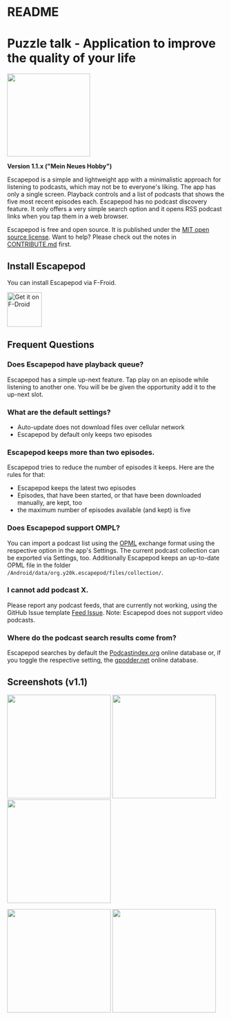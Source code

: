 README
======

# Puzzle talk - Application to improve the quality of your life
<img src="https://raw.githubusercontent.com/y20k/escapepod/master/app/src/main/res/mipmap-xxxhdpi/ic_launcher_round.png" width="192" />

**Version 1.1.x ("Mein Neues Hobby")**

Escapepod is a simple and lightweight app with a minimalistic approach for listening to podcasts, which may not be to everyone's liking. The app has only a single screen. Playback controls and a list of podcasts that shows the five most recent episodes each. Escapepod has no podcast discovery feature. It only offers a very simple search option and it opens RSS podcast links when you tap them in a web browser.

Escapepod is free and open source. It is published under the [MIT open source license](https://opensource.org/licenses/MIT). Want to help? Please check out the notes in [CONTRIBUTE.md](https://github.com/y20k/escapepod/blob/master/CONTRIBUTE.md) first.

## Install Escapepod
You can install Escapepod via F-Froid.

[<img src="https://fdroid.gitlab.io/artwork/badge/get-it-on.png" alt="Get it on F-Droid" height="80">](https://f-droid.org/packages/org.y20k.escapepod/)

## Frequent Questions

### Does Escapepod have playback queue?
Escapepod has a simple up-next feature. Tap play on an episode while listening to another one. You will be be given the opportunity add it to the up-next slot.

### What are the default settings?
- Auto-update does not download files over cellular network
- Escapepod by default only keeps two episodes

### Escapepod keeps more than two episodes.
Escapepod tries to reduce the number of episodes it keeps. Here are the rules for that:

- Escapepod keeps the latest two episodes
- Episodes, that have been started, or that have been downloaded manually, are kept, too
- the maximum number of episodes available (and kept) is five

### Does Escapepod support OMPL?
You can import a podcast list using the [OPML](https://en.wikipedia.org/wiki/OPML) exchange format using the respective option in the app's Settings. The current podcast collection can be exported via Settings, too. Additionally Escapepod keeps an up-to-date OPML file in the folder `/Android/data/org.y20k.escapepod/files/collection/`.

### I cannot add podcast X.
Please report any podcast feeds, that are currently not working, using the GitHub Issue template [Feed Issue](https://github.com/y20k/escapepod/issues/new?assignees=&labels=feed+issue&template=feed-issue.md&title=%5BFeed%5D). Note: Escapepod does not support video podcasts.

### Where do the podcast search results come from?
Escapepod searches by default the [Podcastindex.org](https://podcastindex.org/) online database or, if you toggle the respective setting, the [gpodder.net](https://gpodder.net/directory/) online database.

## Screenshots (v1.1)
[<img src="https://raw.githubusercontent.com/y20k/escapepod/master/metadata/en-US/phoneScreenshots/01-escapepod-v1.1.0-playback.png" width="240">](https://raw.githubusercontent.com/y20k/escapepod/master/metadata/en-US/phoneScreenshots/01-escapepod-v1.1.0-playback.png)
[<img src="https://raw.githubusercontent.com/y20k/escapepod/master/metadata/en-US/phoneScreenshots/02-escapepod-v1.1.0-playback-details.png" width="240">](https://raw.githubusercontent.com/y20k/escapepod/master/metadata/en-US/phoneScreenshots/02-escapepod-v1.1.0-playback-details.png)
[<img src="https://raw.githubusercontent.com/y20k/escapepod/master/metadata/en-US/phoneScreenshots/03-escapepod-v1.1.0-shownotes.png" width="240">](https://raw.githubusercontent.com/y20k/escapepod/master/metadata/en-US/phoneScreenshots/03-escapepod-v1.1.0-shownotes.png)

[<img src="https://raw.githubusercontent.com/y20k/escapepod/master/metadata/en-US/phoneScreenshots/04-escapepod-v1.1.0-older-episodes.png" width="240">](https://raw.githubusercontent.com/y20k/escapepod/master/metadata/en-US/phoneScreenshots/04-escapepod-v1.1.0-older-episodes.png)
[<img src="https://raw.githubusercontent.com/y20k/escapepod/master/metadata/en-US/phoneScreenshots/05-escapepod-v1.1.0-add-podcast.png" width="240">](https://raw.githubusercontent.com/y20k/escapepod/master/metadata/en-US/phoneScreenshots/05-escapepod-v1.1.0-add-podcast.png)
